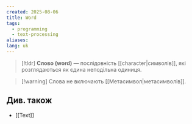 ```yaml
---
created: 2025-08-06
title: Word
tags:
  - programming
  - text-processing
aliases: 
lang: uk
---
```


> [!tldr]
> **Слово (word)** — послідовність [[character|символів]], які розглядаються як єдина неподільна одиниця. 

> [!warning] Слова не включають [[Метасимвол|метасимволів]].

## Див. також

- [[Text]]